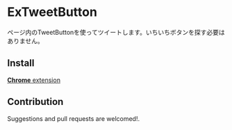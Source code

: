 # ExTweetButton

ページ内のTweetButtonを使ってツイートします。いちいちボタンを探す必要はありません。

## Install

[**Chrome** extension](https://chrome.google.com/webstore/detail/extweetbutton/mpcnndaommbnhccepiefejfgjdbiifke)

## Contribution

Suggestions and pull requests are welcomed!.

